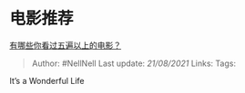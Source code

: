 # 电影推荐
[有哪些你看过五遍以上的电影？](https://www.zhihu.com/question/31537241/answer/1380148090)

> Author: #NellNell
Last update: *21/08/2021*
Links:
Tags:

It’s a Wonderful Life
